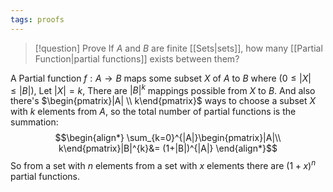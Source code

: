 ```yaml
---
tags: proofs
---
```


> [!question]  Prove
> If $A$ and $B$ are finite [[Sets|sets]], how many [[Partial Function|partial functions]] exists between them?

A Partial function $f: A \rightarrow B$ maps some subset $X$ of $A$ to $B$ where $(0 \le |X| \le |B|)$, Let $|X| = k$, There are $|B|^{k}$ mappings possible from $X$ to $B$. And also there's $\begin{pmatrix}|A| \\ k\end{pmatrix}$ ways to choose a subset $X$ with $k$ elements from $A$, so the total number of partial functions is the summation:
$$\begin{align*}
\sum_{k=0}^{|A|}\begin{pmatrix}|A|\\
k\end{pmatrix}|B|^{k}&= (1+|B|)^{|A|}
\end{align*}$$
So from a set with $n$ elements from a set with $x$ elements there are $(1+x)^n$ partial functions.